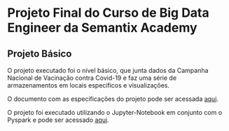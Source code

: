 # Projeto Final do Curso de Big Data Engineer da Semantix Academy

## Projeto Básico

O projeto executado foi o nível básico, que junta dados da Campanha Nacional de Vacinação contra Covid-19 e faz uma série de armazenamentos em locais específicos e visualizações.

O documento com as especificações do projeto pode ser acessada [aqui](https://github.com/viccsouza/projeto_covidbr/blob/main/documents/projeto_final_spark.pdf).

O projeto foi executado utilizando o Jupyter-Notebook em conjunto com o Pyspark e pode ser acessado [aqui](https://github.com/viccsouza/projeto_covidbr/blob/main/pyspark/projeto_b%C3%A1sico.ipynb).
